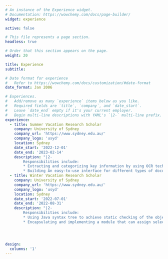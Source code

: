 ```yaml
---
# An instance of the Experience widget.
# Documentation: https://wowchemy.com/docs/page-builder/
widget: experience

active: false

# This file represents a page section.
headless: true

# Order that this section appears on the page.
weight: 20

title: Experience
subtitle:

# Date format for experience
#   Refer to https://wowchemy.com/docs/customization/#date-format
date_format: Jan 2006

# Experiences.
#   Add/remove as many `experience` items below as you like.
#   Required fields are `title`, `company`, and `date_start`.
#   Leave `date_end` empty if it's your current employer.
#   Begin multi-line descriptions with YAML's `|2-` multi-line prefix.
experience:
  - title: Summer Vacation Research Scholar
    company: University of Sydney
    company_url: 'https://www.sydney.edu.au/'
    company_logo: 'usyd'
    location: Sydney
    date_start: '2022-12-01'
    date_end: '2023-02-14'
    description: "|2-
        Responsibilities include:
        * Extracting and categorizing key information by using OCR technology, template matching, and supervised learning.
        * Building An easy-to-use interface for different types of documents."
  - title: Winter Vacation Research Scholar
    company: University of Sydney
    company_url: 'https://www.sydney.edu.au/'
    company_logo: 'usyd'
    location: Sydney
    date_start: '2022-07-01'
    date_end: '2022-08-31'
    description: "|2-
        Responsibilities include:
        * Using Java syntax tree to achieve static checking of the object's capability.
        * Encapsulating and implementing a module that can assign selected Java Annotations to the protected objects based on the Capability theory."




design:
  columns: '1'
---
```

